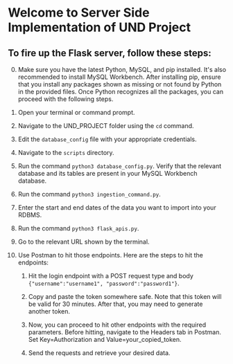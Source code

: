 # Welcome to Server Side Implementation of UND Project

## To fire up the Flask server, follow these steps:

0. Make sure you have the latest Python, MySQL, and pip installed. It's also recommended to install MySQL Workbench. After installing pip, ensure that you install any packages shown as missing or not found by Python in the provided files. Once Python recognizes all the packages, you can proceed with the following steps.

1. Open your terminal or command prompt.

2. Navigate to the UND_PROJECT folder using the `cd` command.

3. Edit the `database_config` file with your appropriate credentials.

4. Navigate to the `scripts` directory.

5. Run the command `python3 database_config.py`. Verify that the relevant database and its tables are present in your MySQL Workbench database.

6. Run the command `python3 ingestion_command.py`.

7. Enter the start and end dates of the data you want to import into your RDBMS.

8. Run the command `python3 flask_apis.py`.

9. Go to the relevant URL shown by the terminal.

10. Use Postman to hit those endpoints. Here are the steps to hit the endpoints:

    1. Hit the login endpoint with a POST request type and body `{"username":"username1", "password":"password1"}`.
    
    2. Copy and paste the token somewhere safe. Note that this token will be valid for 30 minutes. After that, you may need to generate another token.
    
    3. Now, you can proceed to hit other endpoints with the required parameters. Before hitting, navigate to the Headers tab in Postman. Set Key=Authorization and Value=your_copied_token.
    
    4. Send the requests and retrieve your desired data.
